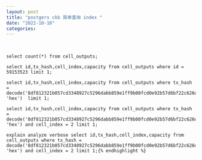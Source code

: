 ```yaml
---
layout: post
title: "postgers ckb 简单查询 index "
date: "2022-10-10"
categories: 
---
```

<p>&nbsp;</p>

<pre>
<code>select count(*) from cell_outputs;

select id,tx_hash,cell_index,capacity from cell_outputs where id = 59153523 limit 1;

select id,tx_hash,cell_index,capacity from cell_outputs where tx_hash = decode(&#39;8df812321b057cd3348927c5296dabb859e1ff9b00fcd0e92b57d6bf22c626dc&#39;, &#39;hex&#39;)&nbsp; limit 1;

select id,tx_hash,cell_index,capacity from cell_outputs where tx_hash = decode(&#39;8df812321b057cd3348927c5296dabb859e1ff9b00fcd0e92b57d6bf22c626dc&#39;, &#39;hex&#39;) and cell_index = 2 limit 1;

explain analyze verbose select id,tx_hash,cell_index,capacity from cell_outputs where tx_hash = decode(&#39;8df812321b057cd3348927c5296dabb859e1ff9b00fcd0e92b57d6bf22c626dc&#39;, &#39;hex&#39;) and cell_index = 2 limit 1;{% endhighlight %}

<p>&nbsp;</p>

